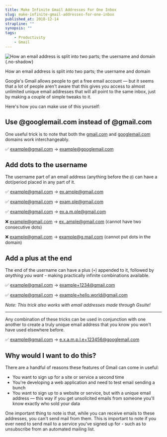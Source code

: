 ```yaml
---
title: Make Infinite Gmail Addresses For One Inbox
slug: make-infinite-gmail-addresses-for-one-inbox
published_at: 2018-12-14
strapline: ""
synopsis: ""
tags:
    - Productivity
    - Gmail
---
```


![How an email address is split into two parts; the username and domain](/images/articles/email-parts.png){.no-shadow}

How an email address is split into two parts; the username and domain

Google's Gmail allows people to get a free email account — but it seems that a lot of people aren't aware that this gives you access to almost unlimited unique email addresses that will all point to the same inbox, just by making a couple of simple tweaks to it.

Here's how you can make use of this yourself:

## Use @googlemail.com instead of @gmail.com

One useful trick is to note that both the [gmail.com](http://gmail.com/) and [googlemail.com](http://googlemail.com/) domains work interchangeably.

✅ [example@gmail.com](mailto:example@gmail.com) → [example@googlemail.com](mailto:example@googlemail.com)

## Add dots to the username

The username part of an email address (anything before the `@`) can have a dot/period placed in any part of it.

✅ [example@gmail.com](mailto:example@gmail.com) → [ex.ample@gmail.com](mailto:ex.ample@gmail.com)

✅ [example@gmail.com](mailto:example@gmail.com) → [exam.ple@gmail.com](mailto:exam.ple@gmail.com)

✅ [example@gmail.com](mailto:example@gmail.com) → [ex.a.m.ple@gmail.com](mailto:ex.a.m.ple@gmail.com)

❌ [example@gmail.com](mailto:example@gmail.com) → [ex..ample@gmail.com](mailto:ex..ample@gmail.com) (cannot have two consecutive dots)

❌ [example@gmail.com](mailto:example@gmail.com) → [example@g.mail.com](mailto:example@g.mail.com) (cannot put dots in the domain)

## Add a plus at the end

The end of the username can have a plus (`+`) appended to it, followed by *anything you want* - making practically infinite combinations available.

✅ [example@gmail.com](mailto:example@gmail.com) → [example+1234@gmail.com](mailto:example+1234@gmail.com)

✅ [example@gmail.com](mailto:example@gmail.com) → [example+hello.world@gmail.com](mailto:example+hello.world@gmail.com)

*Note: This trick also works with email addresses made through Gsuite!*

---

Any combination of these tricks can be used in conjunction with one another to create a truly unique email address that you know you won't have used elsewhere before.

✅ [example@gmail.com](mailto:example@gmail.com) → [e.x.a.m.p.l.e+123456@googlemail.com](mailto:e.x.a.m.p.l.e+123456@googlemail.com)

## Why would I want to do this?

There are a handful of reasons these features of Gmail can come in useful:

- You want to sign up for a site or service a second time
- You're developing a web application and need to test email sending a bunch
- You want to sign up to a website or service, but with a unique email address — this way if you get unsolicited emails from someone you'll know exactly who sold your data

One important thing to note is that, while you can receive emails to these addresses, you can't send mail from them. This is important to note if you ever need to send mail to a service you've signed up for - such as to unsubscribe from an automated mailing list.
